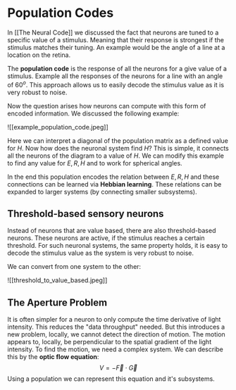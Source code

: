 # Population Codes
In [[The Neural Code]] we discussed the fact that neurons are tuned to a specific value of a stimulus. Meaning that their response is strongest if the stimulus matches their tuning. An example would be the angle of a line at a location on the retina.

The **population code** is the response of all the neurons for a give value of a stimulus. Example all the responses of the neurons for a line with an angle of $60^o$. This approach allows us to easily decode the stimulus value as it is very robust to noise.

Now the question arises how neurons can compute with this form of encoded information. We discussed the following example:

![[example_population_code.jpeg]]

Here we can interpret a diagonal of the population matrix as a defined value for $H$. Now how does the neuronal system find $H$? This is simple, it connects all the neurons of the diagram to a value of $H$. We can modify this example to find any value for $E, R, H$ and to work for spherical angles.

In the end this population encodes the relation between $E, R, H$ and these connections can be learned via **Hebbian learning**. These relations can be expanded to larger systems (by connecting smaller subsystems).

## Threshold-based sensory neurons
Instead of neurons that are value based, there are also threshold-based neurons. These neurons are active, if the stimulus reaches a certain threshold. For such neuronal systems, the same property holds, it is easy to decode the stimulus value as the system is very robust to noise.

We can convert from one system to the other: 

![[threshold_to_value_based.jpeg]]

## The Aperture Problem
It is often simpler for a neuron to only compute the time derivative of light intensity. This reduces the "data throughput" needed. But this introduces a new problem, locally, we cannot detect the direction of motion. The motion appears to, locally, be perpendicular to the spatial gradient of the light intensity. To find the motion, we need a complex system. We can describe this by the **optic flow equation**:
$$V = -\vec{F} \cdot \vec{G}$$
Using a population we can represent this equation and it's subsystems. 

